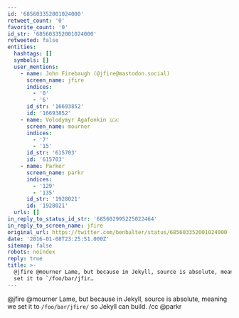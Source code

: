 ```yaml
---
id: '685603352001024000'
retweet_count: '0'
favorite_count: '0'
id_str: '685603352001024000'
retweeted: false
entities:
  hashtags: []
  symbols: []
  user_mentions:
    - name: John Firebaugh (@jfire@mastodon.social)
      screen_name: jfire
      indices:
        - '0'
        - '6'
      id_str: '16693852'
      id: '16693852'
    - name: Volodymyr Agafonkin 🇺🇦
      screen_name: mourner
      indices:
        - '7'
        - '15'
      id_str: '615703'
      id: '615703'
    - name: Parker
      screen_name: parkr
      indices:
        - '129'
        - '135'
      id_str: '1928021'
      id: '1928021'
  urls: []
in_reply_to_status_id_str: '685602995225022464'
in_reply_to_screen_name: jfire
original_url: https://twitter.com/benbalter/status/685603352001024000
date: '2016-01-08T23:25:51.000Z'
sitemap: false
robots: noindex
reply: true
title: >-
  @jfire @mourner Lame, but because in Jekyll, source is absolute, meaning we
  set it to `/foo/bar/jfir…
---
```


@jfire @mourner Lame, but because in Jekyll, source is absolute, meaning we set it to `/foo/bar/jfire/` so Jekyll can build. /cc @parkr